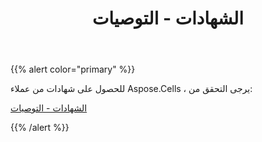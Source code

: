 ﻿---
title: الشهادات - التوصيات
type: docs
weight: 10
url: /ar/net/testimonials/
---
{{% alert color="primary" %}}

للحصول على شهادات من عملاء Aspose.Cells ، يرجى التحقق من:

[الشهادات - التوصيات](https://downloads.aspose.com/corporate/case-studies/aspose.cells/)

{{% /alert %}}
